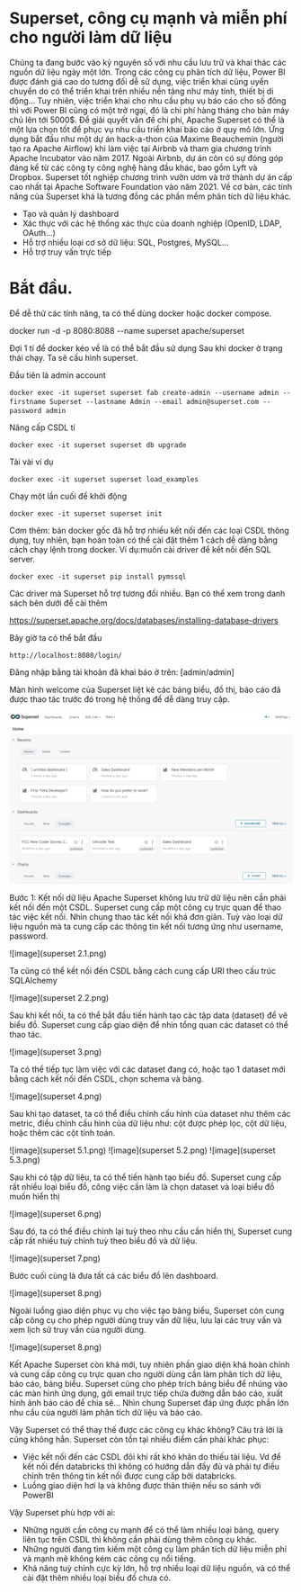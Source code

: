# Superset, công cụ mạnh và miễn phí cho người làm dữ liệu

Chúng ta đang bước vào kỷ nguyên số với nhu cầu lưu trữ và khai thác các nguồn dữ liệu ngày một lớn. Trong các công cụ phân tích dữ liệu, Power BI được đánh giá cao do tương đối dễ sử dụng, việc triển khai cũng uyển chuyển do có thể triển khai trên nhiều nền tảng như máy tính, thiết bị di động... 
Tuy nhiên, việc triển khai cho nhu cầu phụ vụ báo cáo cho số đông thì với Power BI cũng có một trở ngại, đó là chi phí hàng tháng cho bản máy chủ lên tới 5000$.
Để giải quyết vấn đề chi phí, Apache Superset có thể là một lựa chọn tốt để phục vụ nhu cầu triển khai báo cáo ở quy mô lớn. Ứng dụng bắt đầu như một dự án hack-a-thon của Maxime Beauchemin (người tạo ra Apache Airflow) khi làm việc tại Airbnb và tham gia chương trình Apache Incubator vào năm 2017. 
Ngoài Airbnb, dự án còn có sự đóng góp đáng kể từ các công ty công nghệ hàng đầu khác, bao gồm Lyft và Dropbox. Superset tốt nghiệp chương trình vườn ươm và trở thành dự án cấp cao nhất tại Apache Software Foundation vào năm 2021.
Về cơ bản, các tính năng của Superset khá là tương đồng các phần mềm phân tích dữ liệu khác.
- Tạo và quản lý dashboard
- Xác thực với các hệ thống xác thực của doanh nghiệp (OpenID, LDAP, OAuth...)
- Hỗ trợ nhiều loại cơ sở dữ liệu: SQL, Postgres, MySQL...
- Hỗ trợ truy vấn trực tiếp

# Bắt đầu.

Để dễ thử các tính năng, ta có thể dùng docker hoặc docker compose.

docker run -d -p 8080:8088 --name superset apache/superset

Đợi 1 tí để docker kéo về là có thể bắt đầu sử dụng
Sau khi docker ở trạng thái chạy. Ta sẽ cấu hình superset.

Đầu tiên là admin account

``` 
docker exec -it superset superset fab create-admin --username admin --firstname Superset --lastname Admin --email admin@superset.com --password admin
```

Nâng cấp CSDL tí

```
docker exec -it superset superset db upgrade
```

Tải vài ví dụ

```
docker exec -it superset superset load_examples
```

Chạy một lần cuối để khởi động

```
docker exec -it superset superset init
```

Cơm thêm: bản docker gốc đã hỗ trợ nhiều kết nối đến các loại CSDL thông dụng, tuy nhiên, bạn hoàn toàn có thể cài đặt thêm 1 cách dễ dàng bằng cách chạy lệnh trong docker. Ví dụ:muốn cài driver để kết nối đến SQL server.

```
docker exec -it superset pip install pymssql
```

Các driver mà Superset hỗ trợ tương đối nhiều. Bạn có thể xem trong danh sách bên dưới để cài thêm

https://superset.apache.org/docs/databases/installing-database-drivers

Bây giờ ta có thể bắt đầu

```
http://localhost:8080/login/ 
```

Đăng nhập bằng tài khoản đã khai báo ở trên: [admin/admin]

Màn hình welcome của Superset liệt kê các bảng biểu, đồ thị, báo cáo đã được thao tác trước đó trong hệ thống để dễ dàng truy cập.

![Superset](https://github.com/duynguyendang/duynguyendang.github.io/blob/master/supersetforBI/superset%201.png)

Bước 1: Kết nối dữ liệu
Apache Superset không lưu trữ dữ liệu nên cần phải kết nối đến một CSDL. Superset cung cấp một công cụ trực quan để thao tác việc kết nối. Nhìn chung thao tác kết nối khá đơn giản. Tuỳ vào loại dữ liệu nguồn mà ta cung cấp các thông tin kết nối tương ứng như username, password.

![image](superset 2.1.png)

Ta cũng có thể kết nối đến CSDL bằng cách cung cấp URI theo cấu trúc SQLAlchemy

![image](superset 2.2.png)

Sau khi kết nối, ta có thể bắt đầu tiến hành tạo các tập data (dataset) để vẽ biểu đồ.
Superset cung cấp giao diện để nhìn tổng quan các dataset có thể thao tác.

![image](superset 3.png)

Ta có thể tiếp tục làm việc với các dataset đang có, hoặc tạo 1 dataset mới bằng cách kết nối đến CSDL, chọn schema và bảng.

![image](superset 4.png)

Sau khi tạo dataset, ta có thể điều chỉnh cấu hình của dataset như thêm các metric, điều chỉnh cấu hình của dữ liệu như: cột được phép lọc, cột dữ liệu, hoặc thêm các cột tính toán.

![image](superset 5.1.png)
![image](superset 5.2.png)
![image](superset 5.3.png)

Sau khi có tập dữ liệu, ta có thể tiến hành tạo biểu đồ.
Superset cung cấp rất nhiều loại biểu đồ, công việc cần làm là chọn dataset và loại biểu đồ muốn hiển thị

![image](superset 6.png)

Sau đó, ta có thể điều chỉnh lại tuỳ theo nhu cầu cần hiển thị, Superset cung cấp rất nhiều tuỳ chỉnh tuỳ theo biểu đồ và dữ liệu.

![image](superset 7.png)

Bước cuối cùng là đưa tất cả các biểu đồ lên dashboard.

![image](superset 8.png)

Ngoài luồng giao diện phục vụ cho việc tạo bảng biểu, Superset còn cung cấp công cụ cho phép người dùng truy vấn dữ liệu, lưu lại các truy vấn và xem lịch sử truy vấn của người dùng.

![image](superset 8.png)

Kết
Apache Superset còn khá mới, tuy nhiên phần giao diện khá hoàn chỉnh và cung cấp công cụ trực quan cho người dùng cần làm phân tích dữ liệu, báo cáo, bảng biểu. Superset cũng cho phép trích bảng biểu để nhúng vào các màn hình ứng dụng, gởi email trực tiếp chứa đường dẫn báo cáo, xuất hình ảnh báo cáo để chia sẻ... Nhìn chung Superset đáp ứng được phần lớn nhu cầu của người làm phân tích dữ liệu và báo cáo.

Vậy Superset có thể thay thế được các công cụ khác không? 
Câu trả lời là cũng không hẳn. Superset còn tồn tại nhiều điểm cần phải khác phục:
- Việc kết nối đến các CSDL đôi khi rất khó khăn do thiếu tài liệu. Vd để kết nối đến databricks thì không có hướng dẫn đầy đủ và phải tự điều chỉnh trên thông tin kết nối được cung cấp bởi databricks.
- Luồng giao diện hơi lạ và không được thân thiện nếu so sánh với PowerBI

Vậy Superset phù hợp với ai:
- Những người cần công cụ mạnh để có thể làm nhiều loại bảng, query liên tục trên CSDL thì không cần phải dùng thêm công cụ khác.
- Những người đang tìm kiếm một công cụ làm phân tích dữ liệu miễn phí và mạnh mẽ không kém các công cụ nổi tiếng.
- Khả năng tuỳ chỉnh cực kỳ lớn, hỗ trợ nhiều loại dữ liệu nguồn, và có thể cài đặt thêm nhiều loại biểu đồ chưa có.